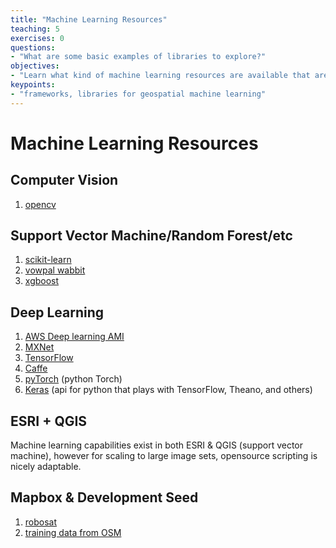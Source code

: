 ```yaml
---
title: "Machine Learning Resources"
teaching: 5
exercises: 0
questions:
- "What are some basic examples of libraries to explore?"
objectives:
- "Learn what kind of machine learning resources are available that are not necessarily earmarked for GIS applications"
keypoints:
- "frameworks, libraries for geospatial machine learning"
---
```


# Machine Learning Resources

## Computer Vision

1. [opencv](https://opencv.org)

## Support Vector Machine/Random Forest/etc

1. [scikit-learn](http://scikit-learn.org/stable/)
1. [vowpal wabbit](https://github.com/JohnLangford/vowpal_wabbit/wiki)
1. [xgboost](https://xgboost.readthedocs.io/en/latest/)

## Deep Learning

1. [AWS Deep learning AMI](https://aws.amazon.com/machine-learning/amis/)
1. [MXNet](https://mxnet.apache.org)
1. [TensorFlow](https://www.tensorflow.org)
1. [Caffe](http://caffe.berkeleyvision.org)
1. [pyTorch](https://pytorch.org) (python Torch)
1. [Keras](https://keras.io) (api for python that plays with TensorFlow, Theano, and others)

## ESRI + QGIS

Machine learning capabilities exist in both ESRI & QGIS (support vector machine), however for scaling to large image sets, opensource scripting is nicely adaptable.

## Mapbox & Development Seed

1. [robosat](https://github.com/mapbox/robosat)
1. [training data from OSM](https://github.com/developmentseed/label-maker)
